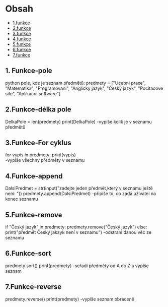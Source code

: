# Obsah
- [1.funkce]()
- [2.funkce]()
- [3.funkce]()
- [4.funkce]()
- [5.funkce]()
- [6.funkce]()
- [7.funkce]()
  
## 1. Funkce-pole
python
pole, kde je seznam předmětů:
predmety = ["Ucebni praxe", "Matematika", "Programovani", "Anglicky jazyk", "Český jazyk", "Pocitacove site", "Aplikacni software"]

## 2.Funkce-délka pole
DelkaPole = len(predmety)
print(DelkaPole)
-vypíše kolik je v seznamu předmětů

## 3.Funkce-For cyklus
for vypis in predmety:
    print(vypis)  
-vypíše všechny předměty v seznamu

## 4.Funkce-append
DalsiPredmet = str(input("zadejte jeden předmět,který v seznamu ještě není: "))
predmety.append(DalsiPredmet)
-připíše to, co zadá uživatel na konec seznamu

## 5.Funkce-remove
if "Český jazyk" in predmety:
  predmety.remove("Český jazyk")
else:
   print("předmět Český jakzyk není v seznamu")
-odstraní danou věc ze seznamu

## 6.Funkce-sort
predmety.sort()
print(predmety)
-seřadí předměty od A do Z a vypíše seznam

## 7.Funkce-reverse
predmety.reverse()
print(predmety)
-vypíše seznam obráceně




